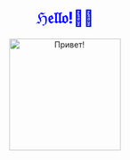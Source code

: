 <body>
    <div id="header" align="center">
      <center><font style="color:#0000FF"><h1>ℌ𝔢𝔩𝔩𝔬!👋🤙</h1></font></center>
      </div>
        <div id="header" align="center">
      <img src="https://www.riotgames.com/darkroom/630/81fa62640571559795977cb9e5afbf02:b962fb42069bf5cd6d6aacf3cd82aba1/braum-wave-1.gif" width="200" height="200" alt="Привет!"/>
      </div>

